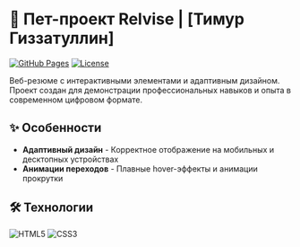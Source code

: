 # 👤 Пет-проект Relvise | [Тимур Гиззатуллин]

[![GitHub Pages](https://img.shields.io/badge/View-Live%20Demo-brightgreen)](https://UrbanTread.github.io)
[![License](https://img.shields.io/badge/License-MIT-blue.svg)](LICENSE)

Веб-резюме с интерактивными элементами и адаптивным дизайном. Проект создан для демонстрации профессиональных навыков и опыта в современном цифровом формате.


## ✨ Особенности

- **Адаптивный дизайн** - Корректное отображение на мобильных и десктопных устройствах
- **Анимации переходов** - Плавные hover-эффекты и анимации прокрутки

## 🛠 Технологии

![HTML5](https://img.shields.io/badge/HTML5-E34F26?logo=html5&logoColor=white)
![CSS3](https://img.shields.io/badge/CSS3-1572B6?logo=css3&logoColor=white)
